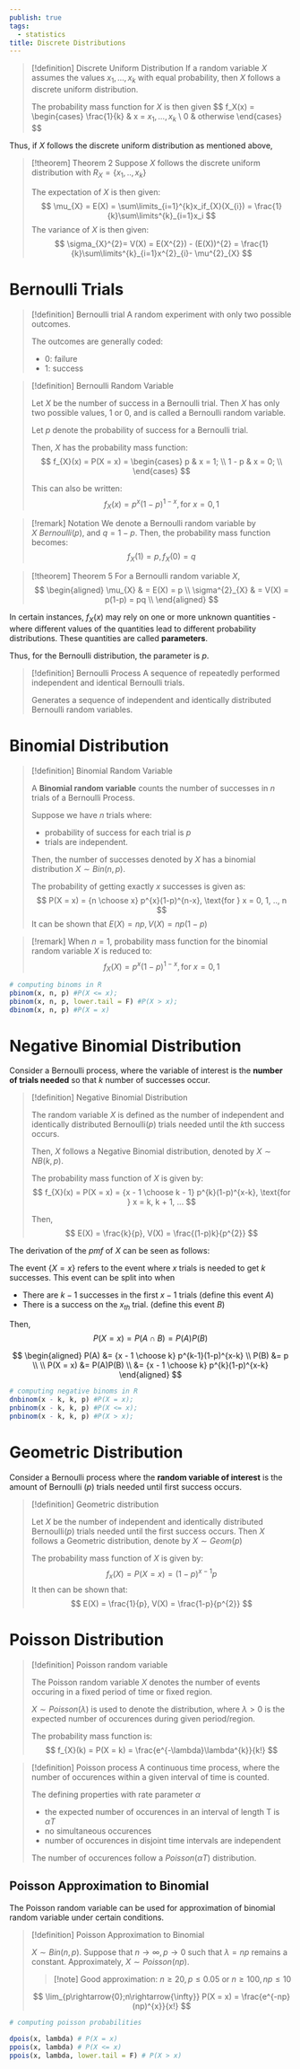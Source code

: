 ```yaml
---
publish: true
tags:
  - statistics
title: Discrete Distributions
---
```

> [!definition] Discrete Uniform Distribution
> If a random variable $X$ assumes the values $x_1,..., x_k$ with equal probability, then $X$ follows a discrete uniform distribution.
> 
> The probability mass function for $X$ is then given
> $$ f_X(x) = \begin{cases}
> \frac{1}{k} & x = $x_{1},..., x_k$ \\
> 0 & otherwise 
> \end{cases}
> $$

Thus, if $X$ follows the discrete uniform distribution as mentioned above,
 
 > [!theorem] Theorem 2
 > Suppose $X$ follows the discrete uniform distribution with $R_{X}=  \{x_{1}, .. , x_k\}$
 > 
 > The expectation of $X$ is then given: 
 > $$
 >\mu_{X} = E(X) = \sum\limits_{i=1}^{k}x_if_{X}(X_{i}) = \frac{1}{k}\sum\limits^{k}_{i=1}x_i
 > $$
 > The variance of $X$ is then given:
 > $$
 > \sigma_{X}^{2}= V(X) = E(X^{2}) - (E(X))^{2} = \frac{1}{k}\sum\limits^{k}_{i=1}x^{2}_{i}- \mu^{2}_{X}
 > $$
# Bernoulli Trials

> [!definition] Bernoulli trial
> A random experiment with only two possible outcomes.
> 
> The outcomes are generally coded:
> - 0: failure
> - 1: success

> [!definition] Bernoulli Random Variable
> 
> Let $X$ be the number of success in a Bernoulli trial. Then $X$ has only two possible values, 1 or 0, and is called a Bernoulli random variable.
> 
> Let $p$ denote the probability of success for a Bernoulli trial.
> 
> Then, $X$ has the probability mass function:
> $$
> f_{X}(x) = P(X = x) = \begin{cases}
> p & x = 1; \\
> 1 - p & x = 0; \\
> \end{cases}
> $$
> 
> This can also be written:
> $$
> f_{X}(x) = p^{x}(1-p)^{1-x}, \text{for } x=0,1
> $$

> [!remark] Notation
> We denote a Bernoulli random variable by $X  ~ Bernoulli(p)$, and $q = 1-p$.
> Then, the probability mass function becomes:
> $$
>f_{X}(1)=p, f_{X}(0) = q
> $$

> [!theorem] Theorem 5
> For a Bernoulli random variable $X$,
> $$
> \begin{aligned}
> \mu_{X} & = E(X) = p \\
> \sigma^{2}_{X} & = V(X) = p(1-p) = pq \\ 
> \end{aligned}
> $$

In certain instances, $f_X(x)$ may rely on one or more unknown quantities - where different values of the quantities lead to different probability distributions. These quantities are called **parameters**.

Thus, for the Bernoulli distribution, the parameter is $p$. 

> [!definition] Bernoulli Process
> A sequence of repeatedly performed independent and identical Bernoulli trials. 
> 
> Generates a sequence of independent and identically distributed Bernoulli random variables.

# Binomial Distribution

> [!definition] Binomial Random Variable
> 
> A **Binomial random variable** counts the number of successes in $n$ trials of a Bernoulli Process.
> 
> Suppose we have $n$ trials where:
> - probability of success for each trial is $p$
> - trials are independent.
>   
> Then, the number of successes denoted by $X$ has a binomial distribution $X \sim Bin(n, p)$.
> 
> The probability of getting exactly $x$ successes is given as:
> $$
> P(X = x) = {n \choose x} p^{x}(1-p)^{n-x}, \text{for } x = 0, 1, .., n
> $$
> It can be shown that $E(X) = np, V(X) = np(1-p)$

> [!remark]
> When $n = 1$, probability mass function for the binomial random variable $X$ is reduced to:
> $$
> f_{X}(X) = p^{x}(1-p)^{1-x}, \text{for } x = 0,1
> $$

```R
# computing binoms in R
pbinom(x, n, p) #P(X <= x);
pbinom(x, n, p, lower.tail = F) #P(X > x);
dbinom(x, n, p) #P(X = x)
```

# Negative Binomial Distribution

Consider a Bernoulli process, where the variable of interest is the **number of trials needed** so that $k$ number of successes occur.

> [!definition] Negative Binomial Distribution
> 
> The random variable $X$ is defined as the number of independent and identically distributed Bernoulli($p$) trials needed until the $k$th success occurs.
> 
> Then, $X$ follows a Negative Binomial distribution, denoted by $X \sim NB(k, p)$.
> 
> The probability mass function of $X$ is given by:
> $$
> f_{X}(x) = P(X = x) = {x - 1 \choose k - 1} p^{k}(1-p)^{x-k}, \text{for } x = k, k + 1, ...
> $$
> 
> Then,
> $$
> E(X) = \frac{k}{p}, V(X) = \frac{(1-p)k}{p^{2}}
> $$

The derivation of the $pmf$ of $X$ can be seen as follows:

The event $\{X=x\}$ refers to the event where $x$ trials is needed to get $k$ successes.
This event can be split into when
- There are $k - 1$ successes in the first $x - 1$ trials (define this event $A$)
- There is a success on the $x_{th}$ trial. (define this event $B$)

Then,
$$
P(X = x) = P(A \cap B) = P(A)P(B)
$$

$$
\begin{aligned}
P(A) &= {x - 1 \choose k} p^{k-1}(1-p)^{x-k} \\
P(B) &= p \\
\\
P(X = x) &= P(A)P(B) \\
&= {x - 1 \choose k} p^{k}(1-p)^{x-k}
\end{aligned}
$$


```R
# computing negative binoms in R
dnbinom(x - k, k, p) #P(X = x);
pnbinom(x - k, k, p) #P(X <= x);
pnbinom(x - k, k, p) #P(X > x);
```
# Geometric Distribution

Consider a Bernoulli process where the **random variable of interest** is the amount of Bernoulli ($p$) trials needed until first success occurs.

> [!definition] Geometric distribution
> 
> Let $X$ be the number of independent and identically distributed Bernoulli($p$) trials needed until the first success occurs. Then $X$ follows a Geometric distribution, denote by $X \sim Geom(p)$
> 
> The probability mass function of $X$ is given by:
> $$f_{x}(X) = P(X = x) = (1-p)^{x-1}p$$
> It then can be shown that:
> $$
>E(X) = \frac{1}{p}, V(X) = \frac{1-p}{p^{2}} 
> $$

# Poisson Distribution

> [!definition] Poisson random variable
> 
> The Poisson random variable $X$ denotes the number of events occuring in a fixed period of time or fixed region.
> 
> $X \sim Poisson(\lambda)$ is used to denote the distribution, where $\lambda > 0$ is the expected number of occurences during given period/region.
> 
> The probability mass function is:
> $$
> f_{X}(k) = P(X = k) = \frac{e^{-\lambda}\lambda^{k}}{k!}
>  $$

> [!definition] Poisson process
> A continuous time process, where the number of occurences within a given interval of time is counted.
> 
> The defining properties with rate parameter $\alpha$
> - the expected number of occurences in an interval of length T is $\alpha T$
> - no simultaneous occurences
> - number of occurences in disjoint time intervals are independent
>   
> The number of occurences follow a $Poisson(\alpha T)$ distribution.

## Poisson Approximation to Binomial

The Poisson random variable can be used for approximation of binomial random variable under certain conditions.

> [!definition] Poisson Approximation to Binomial
> 
> $X \sim Bin(n,p)$. Suppose that $n \rightarrow \infty, p \rightarrow 0$ such that $\lambda = np$ remains a constant.
> Approximately, $X \sim Poisson(np)$.
> 
> > [!note] Good approximation:
> > $n \geq 20, p \leq 0.05$ or $n \geq 100, np \leq 10$
> 
> $$
> \lim_{p\rightarrow{0};n\rightarrow{\infty}} P(X = x) = \frac{e^{-np}(np)^{x}}{x!}
> $$
> 

```R
# computing poisson probabilities

dpois(x, lambda) # P(X = x)
ppois(x, lambda) # P(X <= x)
ppois(x, lambda, lower.tail = F) # P(X > x)
```

